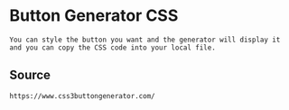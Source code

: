# Button Generator CSS

    You can style the button you want and the generator will display it and you can copy the CSS code into your local file.
    
## Source

    https://www.css3buttongenerator.com/